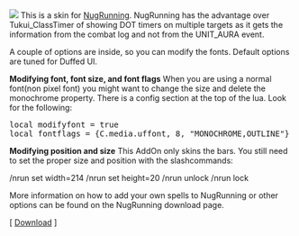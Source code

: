<img src="http://dl.dropbox.com/u/4618521/Wow/tukui_nugrunning.jpg" />
This is a skin for <a href="http://www.wowinterface.com/downloads/info10440-NugRunning.html">NugRunning</a>. NugRunning has the advantage over Tukui_ClassTimer of showing DOT timers on multiple targets as it gets the information from the combat log and not from the UNIT_AURA event.

A couple of options are inside, so you can modify the fonts.
Default options are tuned for Duffed UI.

<b>Modifying font, font size, and font flags</b>
When you are using a normal font(non pixel font) you might want to change the size and delete the monochrome property. There is a config section at the top of the lua. Look for the following:

<pre>local modifyfont = true
local fontflags = {C.media.uffont, 8, "MONOCHROME,OUTLINE"}</pre>
<b>Modifying position and size</b>
This AddOn only skins the bars. You still need to set the proper size and position with the slashcommands:

/nrun set width=214
/nrun set height=20
/nrun unlock
/nrun lock

More information on how to add your own spells to NugRunning or other options can be found on the NugRunning download page.

[ <a href="http://dl.dropbox.com/u/4618521/Wow/Tukui_NugRunning.zip">Download</a> ]